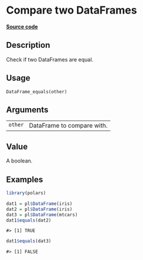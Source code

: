 

# Compare two DataFrames

[**Source code**](https://github.com/pola-rs/r-polars/tree/main/R/dataframe__frame.R#L739)

## Description

Check if two DataFrames are equal.

## Usage

<pre><code class='language-R'>DataFrame_equals(other)
</code></pre>

## Arguments

<table>
<tr>
<td style="white-space: nowrap; font-family: monospace; vertical-align: top">
<code id="DataFrame_equals_:_other">other</code>
</td>
<td>
DataFrame to compare with.
</td>
</tr>
</table>

## Value

A boolean.

## Examples

``` r
library(polars)

dat1 = pl$DataFrame(iris)
dat2 = pl$DataFrame(iris)
dat3 = pl$DataFrame(mtcars)
dat1$equals(dat2)
```

    #> [1] TRUE

``` r
dat1$equals(dat3)
```

    #> [1] FALSE
